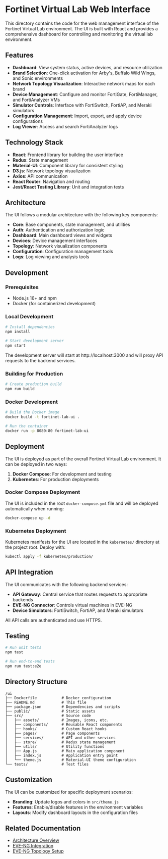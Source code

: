 # Fortinet Virtual Lab Web Interface

This directory contains the code for the web management interface of the Fortinet Virtual Lab environment. The UI is built with React and provides a comprehensive dashboard for controlling and monitoring the virtual lab environment.

## Features

- **Dashboard**: View system status, active devices, and resource utilization
- **Brand Selection**: One-click activation for Arby's, Buffalo Wild Wings, and Sonic environments
- **Network Topology Visualization**: Interactive network maps for each brand
- **Device Management**: Configure and monitor FortiGate, FortiManager, and FortiAnalyzer VMs
- **Simulator Controls**: Interface with FortiSwitch, FortiAP, and Meraki simulators
- **Configuration Management**: Import, export, and apply device configurations
- **Log Viewer**: Access and search FortiAnalyzer logs

## Technology Stack

- **React**: Frontend library for building the user interface
- **Redux**: State management
- **Material-UI**: Component library for consistent styling
- **D3.js**: Network topology visualization
- **Axios**: API communication
- **React Router**: Navigation and routing
- **Jest/React Testing Library**: Unit and integration tests

## Architecture

The UI follows a modular architecture with the following key components:

- **Core**: Base components, state management, and utilities
- **Auth**: Authentication and authorization logic
- **Dashboard**: Main dashboard views and widgets
- **Devices**: Device management interfaces
- **Topology**: Network visualization components
- **Configuration**: Configuration management tools
- **Logs**: Log viewing and analysis tools

## Development

### Prerequisites

- Node.js 16+ and npm
- Docker (for containerized development)

### Local Development

```bash
# Install dependencies
npm install

# Start development server
npm start
```

The development server will start at http://localhost:3000 and will proxy API requests to the backend services.

### Building for Production

```bash
# Create production build
npm run build
```

### Docker Development

```bash
# Build the Docker image
docker build -t fortinet-lab-ui .

# Run the container
docker run -p 8080:80 fortinet-lab-ui
```

## Deployment

The UI is deployed as part of the overall Fortinet Virtual Lab environment. It can be deployed in two ways:

1. **Docker Compose**: For development and testing
2. **Kubernetes**: For production deployments

### Docker Compose Deployment

The UI is included in the root `docker-compose.yml` file and will be deployed automatically when running:

```bash
docker-compose up -d
```

### Kubernetes Deployment

Kubernetes manifests for the UI are located in the `kubernetes/` directory at the project root. Deploy with:

```bash
kubectl apply -f kubernetes/production/
```

## API Integration

The UI communicates with the following backend services:

- **API Gateway**: Central service that routes requests to appropriate backends
- **EVE-NG Connector**: Controls virtual machines in EVE-NG
- **Device Simulators**: FortiSwitch, FortiAP, and Meraki simulators

All API calls are authenticated and use HTTPS.

## Testing

```bash
# Run unit tests
npm test

# Run end-to-end tests
npm run test:e2e
```

## Directory Structure

```
/ui
├── Dockerfile           # Docker configuration
├── README.md            # This file
├── package.json         # Dependencies and scripts
├── public/              # Static assets
├── src/                 # Source code
│   ├── assets/          # Images, icons, etc.
│   ├── components/      # Reusable React components
│   ├── hooks/           # Custom React hooks
│   ├── pages/           # Page components
│   ├── services/        # API and other services
│   ├── store/           # Redux state management
│   ├── utils/           # Utility functions
│   ├── App.js           # Main application component
│   ├── index.js         # Application entry point
│   └── theme.js         # Material-UI theme configuration
└── tests/               # Test files
```

## Customization

The UI can be customized for specific deployment scenarios:

- **Branding**: Update logos and colors in `src/theme.js`
- **Features**: Enable/disable features in the environment variables
- **Layouts**: Modify dashboard layouts in the configuration files

## Related Documentation

- [Architecture Overview](../docs/architecture.md)
- [EVE-NG Integration](../docs/eve-ng-import.md)
- [EVE-NG Topology Setup](../docs/eve-ng-topology.md)